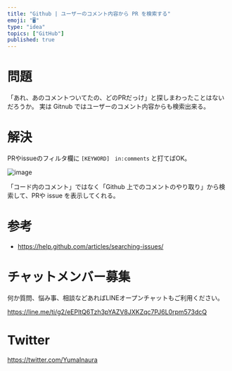 ```yaml
---
title: "Github | ユーザーのコメント内容から PR を検索する"
emoji: "🖥"
type: "idea"
topics: ["GitHub"]
published: true
---
```


# 問題

「あれ、あのコメントついてたの、どのPRだっけ」と探しまわったことはないだろうか。
実は Gitnub ではユーザーのコメント内容からも検索出来る。

# 解決

PRやissueのフィルタ欄に `[KEYWORD]　in:comments` と打てばOK。

![image](https://qiita-image-store.s3.amazonaws.com/0/89618/bd0f3170-f165-4ff6-65f1-d330fc76b348.png)

「コード内のコメント」ではなく「Github 上でのコメントのやり取り」から検索して、PRや issue を表示してくれる。

# 参考

- https://help.github.com/articles/searching-issues/








<!-- Update From Qiita API -->

# チャットメンバー募集


何か質問、悩み事、相談などあればLINEオープンチャットもご利用ください。

https://line.me/ti/g2/eEPltQ6Tzh3pYAZV8JXKZqc7PJ6L0rpm573dcQ





# Twitter


https://twitter.com/YumaInaura


<!-- Update From Qiita API -->


